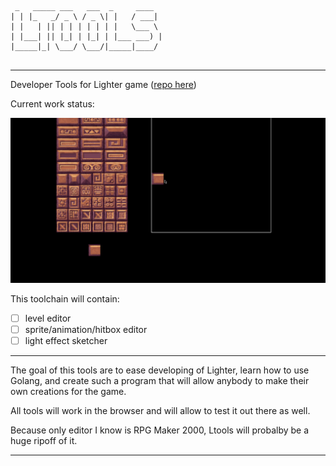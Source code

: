 ```
 _   _____ ___   ___  _     ____  
| | |_   _/ _ \ / _ \| |   / ___| 
| |   | || | | | | | | |   \___ \ 
| |___| || |_| | |_| | |___ ___) |
|_____|_| \___/ \___/|_____|____/ 
                                  

```

----
Developer Tools for Lighter game ([repo here](https://github.com/lukaszszymankiewicz/lighter))

Current work status:


![A test image](screenshot.gif)

This toolchain will contain:
 - [ ] level editor
 - [ ] sprite/animation/hitbox editor
 - [ ] light effect sketcher

----

The goal of this tools are to ease developing of Lighter, learn how to use Golang,
and create such a program that will allow anybody to make their own creations for the game.

All tools will work in the browser and will allow to test it out there as well.

Because only editor I know is RPG Maker 2000, Ltools will probalby be a huge ripoff of it.

----
